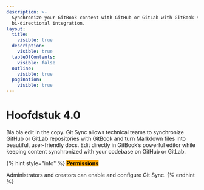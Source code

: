 ```yaml
---
description: >-
  Synchronize your GitBook content with GitHub or GitLab with GitBook's
  bi-directional integration.
layout:
  title:
    visible: true
  description:
    visible: true
  tableOfContents:
    visible: false
  outline:
    visible: true
  pagination:
    visible: true
---
```


# Hoofdstuk 4.0

Bla bla edit in the copy. Git Sync allows technical teams to synchronize GitHub or GitLab repositories with GitBook and turn Markdown files into beautiful, user-friendly docs. Edit directly in GitBook’s powerful editor while keeping content synchronized with your codebase on GitHub or GitLab.

{% hint style="info" %}
<mark style="background-color:orange;">**Permissions**</mark>

Administrators and creators can enable and configure Git Sync.
{% endhint %}
